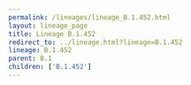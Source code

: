```yaml
---
permalink: /lineages/lineage_B.1.452.html
layout: lineage_page
title: Lineage B.1.452
redirect_to: ../lineage.html?lineage=B.1.452
lineage: B.1.452
parent: B.1
children: ['B.1.452']
---
```

